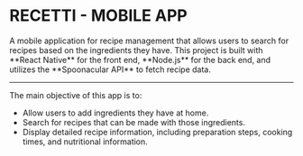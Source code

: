 <h1>RECETTI - MOBILE APP</h1>
<p>A mobile application for recipe management that allows users to search for recipes based on the ingredients they have. This project is built with **React Native** for the front end, **Node.js** for the back end, and utilizes the **Spoonacular API** to fetch recipe data.</p>

------

The main objective of this app is to:
- Allow users to add ingredients they have at home.
- Search for recipes that can be made with those ingredients.
- Display detailed recipe information, including preparation steps, cooking times, and nutritional information.
